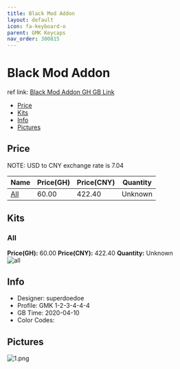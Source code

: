 ```yaml
---
title: Black Mod Addon 
layout: default
icon: fa-keyboard-o
parent: GMK Keycaps
nav_order: 300815
---
```


# Black Mod Addon 

ref link: [Black Mod Addon GH GB Link](https://geekhack.org/index.php?topic=105647.0)  
* [Price](#price)  
* [Kits](#kits)  
* [Info](#info)  
* [Pictures](#pictures)  


## Price  

NOTE: USD to CNY exchange rate is 7.04

| Name          | Price(GH)    |  Price(CNY) | Quantity |
| ------------- | ------------ |  ---------- | -------- |
|[All](#all)|60.00|422.40|Unknown|


## Kits  
### All  
**Price(GH):** 60.00    **Price(CNY):** 422.40    **Quantity:** Unknown  
<img src="{{ 'assets/images/gmk-keycaps/blackmodaddon/kits_pics/all.png' | relative_url }}" alt="all" class="image featured">


## Info  
* Designer: superdoedoe  
* Profile: GMK 1-2-3-4-4-4  
* GB Time: 2020-04-10  
* Color Codes:  


## Pictures  
<img src="{{ 'assets/images/gmk-keycaps/blackmodaddon/rendering_pics/1.png' | relative_url }}" alt="1.png" class="image featured">
